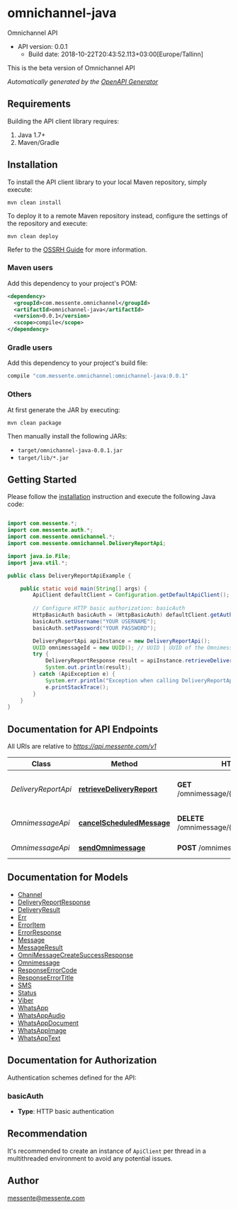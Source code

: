 # omnichannel-java

Omnichannel API
- API version: 0.0.1
  - Build date: 2018-10-22T20:43:52.113+03:00[Europe/Tallinn]

This is the beta version of Omnichannel API


*Automatically generated by the [OpenAPI Generator](https://openapi-generator.tech)*


## Requirements

Building the API client library requires:
1. Java 1.7+
2. Maven/Gradle

## Installation

To install the API client library to your local Maven repository, simply execute:

```shell
mvn clean install
```

To deploy it to a remote Maven repository instead, configure the settings of the repository and execute:

```shell
mvn clean deploy
```

Refer to the [OSSRH Guide](http://central.sonatype.org/pages/ossrh-guide.html) for more information.

### Maven users

Add this dependency to your project's POM:

```xml
<dependency>
  <groupId>com.messente.omnichannel</groupId>
  <artifactId>omnichannel-java</artifactId>
  <version>0.0.1</version>
  <scope>compile</scope>
</dependency>
```

### Gradle users

Add this dependency to your project's build file:

```groovy
compile "com.messente.omnichannel:omnichannel-java:0.0.1"
```

### Others

At first generate the JAR by executing:

```shell
mvn clean package
```

Then manually install the following JARs:

* `target/omnichannel-java-0.0.1.jar`
* `target/lib/*.jar`

## Getting Started

Please follow the [installation](#installation) instruction and execute the following Java code:

```java

import com.messente.*;
import com.messente.auth.*;
import com.messente.omnichannel.*;
import com.messente.omnichannel.DeliveryReportApi;

import java.io.File;
import java.util.*;

public class DeliveryReportApiExample {

    public static void main(String[] args) {
        ApiClient defaultClient = Configuration.getDefaultApiClient();
        
        // Configure HTTP basic authorization: basicAuth
        HttpBasicAuth basicAuth = (HttpBasicAuth) defaultClient.getAuthentication("basicAuth");
        basicAuth.setUsername("YOUR USERNAME");
        basicAuth.setPassword("YOUR PASSWORD");

        DeliveryReportApi apiInstance = new DeliveryReportApi();
        UUID omnimessageId = new UUID(); // UUID | UUID of the Omnimessage to for which the delivery report is to be retrieved
        try {
            DeliveryReportResponse result = apiInstance.retrieveDeliveryReport(omnimessageId);
            System.out.println(result);
        } catch (ApiException e) {
            System.err.println("Exception when calling DeliveryReportApi#retrieveDeliveryReport");
            e.printStackTrace();
        }
    }
}

```

## Documentation for API Endpoints

All URIs are relative to *https://api.messente.com/v1*

Class | Method | HTTP request | Description
------------ | ------------- | ------------- | -------------
*DeliveryReportApi* | [**retrieveDeliveryReport**](docs/DeliveryReportApi.md#retrieveDeliveryReport) | **GET** /omnimessage/{omnimessage_id}/status | Retrieves the delivery report for the Omnimessage
*OmnimessageApi* | [**cancelScheduledMessage**](docs/OmnimessageApi.md#cancelScheduledMessage) | **DELETE** /omnimessage/{omnimessage_id} | Cancels a scheduled Omnimessage
*OmnimessageApi* | [**sendOmnimessage**](docs/OmnimessageApi.md#sendOmnimessage) | **POST** /omnimessage | Sends an Omnimessage


## Documentation for Models

 - [Channel](docs/Channel.md)
 - [DeliveryReportResponse](docs/DeliveryReportResponse.md)
 - [DeliveryResult](docs/DeliveryResult.md)
 - [Err](docs/Err.md)
 - [ErrorItem](docs/ErrorItem.md)
 - [ErrorResponse](docs/ErrorResponse.md)
 - [Message](docs/Message.md)
 - [MessageResult](docs/MessageResult.md)
 - [OmniMessageCreateSuccessResponse](docs/OmniMessageCreateSuccessResponse.md)
 - [Omnimessage](docs/Omnimessage.md)
 - [ResponseErrorCode](docs/ResponseErrorCode.md)
 - [ResponseErrorTitle](docs/ResponseErrorTitle.md)
 - [SMS](docs/SMS.md)
 - [Status](docs/Status.md)
 - [Viber](docs/Viber.md)
 - [WhatsApp](docs/WhatsApp.md)
 - [WhatsAppAudio](docs/WhatsAppAudio.md)
 - [WhatsAppDocument](docs/WhatsAppDocument.md)
 - [WhatsAppImage](docs/WhatsAppImage.md)
 - [WhatsAppText](docs/WhatsAppText.md)


## Documentation for Authorization

Authentication schemes defined for the API:
### basicAuth

- **Type**: HTTP basic authentication


## Recommendation

It's recommended to create an instance of `ApiClient` per thread in a multithreaded environment to avoid any potential issues.

## Author

messente@messente.com

